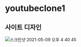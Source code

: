 # youtubeclone1
## 사이트 디자인 
![스크린샷 2021-05-09 오후 4 40 45](https://user-images.githubusercontent.com/75825734/117564153-9d6b8200-b0e5-11eb-9043-72fa5f863eda.png)
